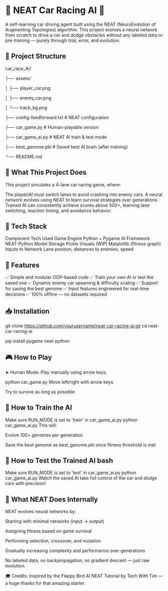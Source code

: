 # 🧠 NEAT Car Racing AI 🚗

A self-learning car driving agent built using the NEAT (NeuroEvolution of Augmenting Topologies) algorithm. This project evolves a neural network from scratch to drive a car and dodge obstacles without any labeled data or pre-training — purely through trial, error, and evolution.

## 📂 Project Structure

car_race_AI/

├── assets/

│ ├── player_car.png

│ ├── enemy_car.png

│ └── track_bg.png

├── config-feedforward.txt # NEAT configuration

├── car_game.py # Human-playable version

├── car_game_ai.py # NEAT AI train & test mode

├── best_genome.pkl # Saved best AI brain (after training)

└── README.md

## 🚀 What This Project Does

This project simulates a 4-lane car racing game, where:

The player/AI must switch lanes to avoid crashing into enemy cars.
A neural network evolves using NEAT to learn survival strategies over generations.
Trained AI can consistently achieve scores above 500+, learning lane switching, reaction timing, and avoidance behavior.

## 🧠 Tech Stack

Component	Tech Used
Game Engine	Python + Pygame
AI Framework	NEAT-Python
Model Storage	Pickle
Visuals (WIP)	Matplotlib (fitness graph)
Inputs to Network	Lane position, distances to enemies, speed

## 📌 Features

✅ Simple and modular OOP-based code
✅ Train your own AI or test the saved one
✅ Dynamic enemy car spawning & difficulty scaling
✅ Support for saving the best genome
✅ Input features engineered for real-time decisions
✅ 100% offline — no datasets required

## 📥 Installation

git clone https://github.com/yourusername/neat-car-racing-ai.git
cd neat-car-racing-ai

pip install pygame neat-python

## 🎮 How to Play

➤ Human Mode:
Play manually using arrow keys.


python car_game.py
Move left/right with arrow keys

Try to survive as long as possible

## 🧪 How to Train the AI

Make sure RUN_MODE is set to 'train' in car_game_ai.py
python car_game_ai.py
This will:

Evolve 100+ genomes per generation

Save the best genome as best_genome.pkl once fitness threshold is met

## 🤖 How to Test the Trained AI bash

Make sure RUN_MODE is set to 'test' in car_game_ai.py
python car_game_ai.py
Watch the saved AI take full control of the car and dodge cars with precision!

## 🧬 What NEAT Does Internally

NEAT evolves neural networks by:

Starting with minimal networks (input → output)

Assigning fitness based on game survival

Performing selection, crossover, and mutation

Gradually increasing complexity and performance over generations

No labeled data, no backpropagation, no gradient descent — just raw evolution.

🎓 Credits:  Inspired by the Flappy Bird AI NEAT Tutorial by Tech With Tim — a huge thanks for that amazing starter.

